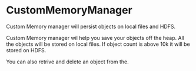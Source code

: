 # CustomMemoryManager
Custom Memory manager will persist objects on local files and HDFS.

Custom Memory manager wil help you save your objects off the heap.
All the objects will be stored on local files.
If object count is above 10k it will be stored on HDFS.

You can also retrive and delete an object from the.
